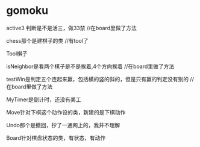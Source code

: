# gomoku
active3 判断是不是活三，做33禁
//在board里做了方法

chess那个是建棋子的类
//有tool了

Tool棋子

isNeighbor是看两个棋子是不是挨着,4个方向挨着
//在board里做了方法

testWin是判定五个连起来赢，包括横的竖的斜的，但是只有赢的判定没有别的
//在board里做了方法

MyTimer是倒计时，还没有美工

Move针对下棋这个动作设的类，新建的是下棋动作

Undo那个是撤回，抄了一通网上的，我并不理解

Board针对棋盘状态的类，有状态，有动作


